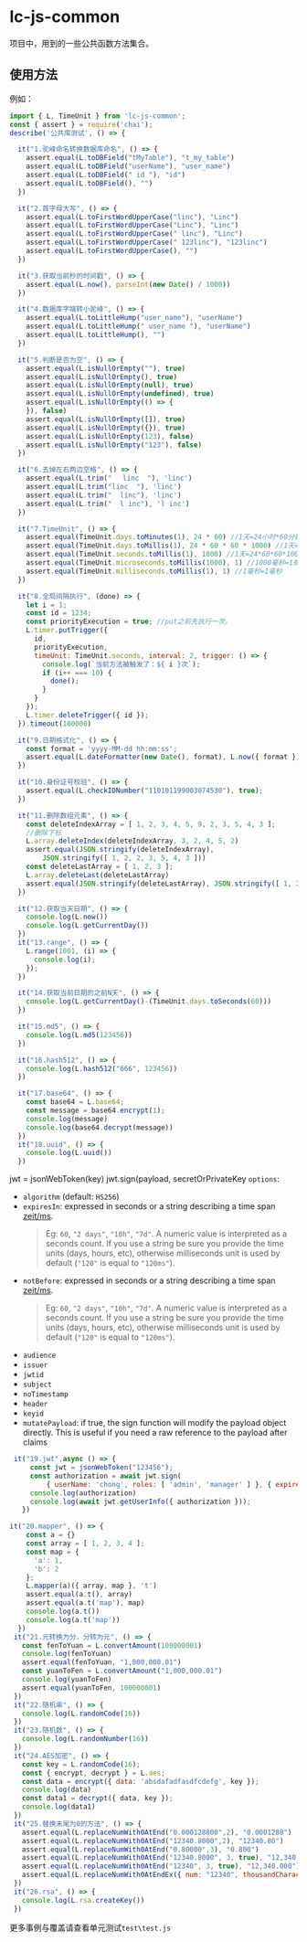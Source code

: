 # lc-js-common
项目中，用到的一些公共函数方法集合。

## 使用方法

例如：

```javascript
import { L, TimeUnit } from 'lc-js-common';
const { assert } = require('chai');
describe('公共库测试', () => {

  it("1.驼峰命名转换数据库命名", () => {
    assert.equal(L.toDBField("tMyTable"), "t_my_table")
    assert.equal(L.toDBField("userName"), "user_name")
    assert.equal(L.toDBField(" id "), "id")
    assert.equal(L.toDBField(), "")
  })

  it("2.首字母大写", () => {
    assert.equal(L.toFirstWordUpperCase("linc"), "Linc")
    assert.equal(L.toFirstWordUpperCase("Linc"), "Linc")
    assert.equal(L.toFirstWordUpperCase(" linc"), "Linc")
    assert.equal(L.toFirstWordUpperCase(" 123linc"), "123linc")
    assert.equal(L.toFirstWordUpperCase(), "")
  })

  it("3.获取当前秒的时间戳", () => {
    assert.equal(L.now(), parseInt(new Date() / 1000))
  })

  it("4.数据库字端转小驼峰", () => {
    assert.equal(L.toLittleHump("user_name"), "userName")
    assert.equal(L.toLittleHump(" user_name "), "userName")
    assert.equal(L.toLittleHump(), "")
  })

  it("5.判断是否为空", () => {
    assert.equal(L.isNullOrEmpty(""), true)
    assert.equal(L.isNullOrEmpty(), true)
    assert.equal(L.isNullOrEmpty(null), true)
    assert.equal(L.isNullOrEmpty(undefined), true)
    assert.equal(L.isNullOrEmpty(() => {
    }), false)
    assert.equal(L.isNullOrEmpty([]), true)
    assert.equal(L.isNullOrEmpty({}), true)
    assert.equal(L.isNullOrEmpty(123), false)
    assert.equal(L.isNullOrEmpty("123"), false)
  })

  it("6.去掉左右两边空格", () => {
    assert.equal(L.trim(" 　linc  "), 'linc')
    assert.equal(L.trim("linc  "), 'linc')
    assert.equal(L.trim("  linc"), 'linc')
    assert.equal(L.trim("  l inc"), 'l inc')
  })

  it("7.TimeUnit", () => {
    assert.equal(TimeUnit.days.toMinutes(1), 24 * 60) //1天=24小时*60分钟
    assert.equal(TimeUnit.days.toMillis(1), 24 * 60 * 60 * 1000) //1天=24*60*60*1000毫秒
    assert.equal(TimeUnit.seconds.toMillis(1), 1000) //1天=24*60*60*1000毫秒
    assert.equal(TimeUnit.microseconds.toMillis(1000), 1) //1000毫秒=1微秒
    assert.equal(TimeUnit.milliseconds.toMillis(1), 1) //1毫秒=1毫秒
  })

  it("8.全局间隔执行", (done) => {
    let i = 1;
    const id = 1234;
    const priorityExecution = true; //put之前先执行一次。
    L.timer.putTrigger({
      id,
      priorityExecution,
      timeUnit: TimeUnit.seconds, interval: 2, trigger: () => {
        console.log(`当前方法被触发了：${ i }次`);
        if (i++ === 10) {
          done();
        }
      }
    });
    L.timer.deleteTrigger({ id });
  }).timeout(100000)

  it("9.日期格式化", () => {
    const format = 'yyyy-MM-dd hh:mm:ss';
    assert.equal(L.dateFormatter(new Date(), format), L.now({ format }))
  })

  it("10.身份证号校验", () => {
    assert.equal(L.checkIDNumber("110101199003074530"), true);
  })

  it("11.删除数组元素", () => {
    const deleteIndexArray = [ 1, 2, 3, 4, 5, 9, 2, 3, 5, 4, 3 ];
    //删除下标
    L.array.deleteIndex(deleteIndexArray, 3, 2, 4, 5, 2)
    assert.equal(JSON.stringify(deleteIndexArray),
        JSON.stringify([ 1, 2, 2, 3, 5, 4, 3 ]))
    const deleteLastArray = [ 1, 2, 3 ];
    L.array.deleteLast(deleteLastArray)
    assert.equal(JSON.stringify(deleteLastArray), JSON.stringify([ 1, 2 ]))
  })

  it("12.获取当天日期", () => {
    console.log(L.now())
    console.log(L.getCurrentDay())
  })
  it("13.range", () => {
    L.range(1001, (i) => {
      console.log(i);
    });
  })

  it("14.获取当前日期的之前N天", () => {
    console.log(L.getCurrentDay()-(TimeUnit.days.toSeconds(60)))
  })

  it("15.md5", () => {
    console.log(L.md5(123456))
  })

  it("16.hash512", () => {
    console.log(L.hash512("666", 123456))
  })

  it("17.base64", () => {
    const base64 = L.base64;
    const message = base64.encrypt(1);
    console.log(message)
    console.log(base64.decrypt(message))
  })
  it("18.uuid", () => {
    console.log(L.uuid())
  })

```
jwt = jsonWebToken(key)
jwt.sign(payload, secretOrPrivateKey
`options`:

* `algorithm` (default: `HS256`)
* `expiresIn`: expressed in seconds or a string describing a time span [zeit/ms](https://github.com/zeit/ms). 
  > Eg: `60`, `"2 days"`, `"10h"`, `"7d"`. A numeric value is interpreted as a seconds count. If you use a string be sure you provide the time units (days, hours, etc), otherwise milliseconds unit is used by default (`"120"` is equal to `"120ms"`).
* `notBefore`: expressed in seconds or a string describing a time span [zeit/ms](https://github.com/zeit/ms). 
  > Eg: `60`, `"2 days"`, `"10h"`, `"7d"`. A numeric value is interpreted as a seconds count. If you use a string be sure you provide the time units (days, hours, etc), otherwise milliseconds unit is used by default (`"120"` is equal to `"120ms"`).
* `audience`
* `issuer`
* `jwtid`
* `subject`
* `noTimestamp`
* `header`
* `keyid`
* `mutatePayload`: if true, the sign function will modify the payload object directly. This is useful if you need a raw reference to the payload after claims
 ```javascript
  it("19.jwt",async () => {
      const jwt = jsonWebToken("123456");
      const authorization = await jwt.sign(
          { userName: 'chong', roles: [ 'admin', 'manager' ] }, { expiresIn: '2day' });//https://github.com/vercel/ms
      console.log(authorization)
      console.log(await jwt.getUserInfo({ authorization }));
    })
```
 ```javascript  
 it("20.mapper", () => {
     const a = {}
     const array = [ 1, 2, 3, 4 ];
     const map = {
       'a': 1,
       'b': 2
     };
     L.mapper(a)({ array, map }, 't')
     assert.equal(a.t(), array)
     assert.equal(a.t('map'), map)
     console.log(a.t())
     console.log(a.t('map'))
   })
  it("21.元转换为分，分转为元", () => {
    const fenToYuan = L.convertAmount(100000001)
    console.log(fenToYuan)
    assert.equal(fenToYuan, "1,000,000.01")
    const yuanToFen = L.convertAmount("1,000,000.01")
    console.log(yuanToFen)
    assert.equal(yuanToFen, 100000001)
  })
  it("22.随机串", () => {
    console.log(L.randomCode(16))
  })
  it("23.随机数", () => {
    console.log(L.randomNumber(16))
  })
  it("24.AES加密", () => {
    const key = L.randomCode(16);
    const { encrypt, decrypt } = L.aes;
    const data = encrypt({ data: 'absdafadfasdfcdefg', key });
    console.log(data)
    const data1 = decrypt({ data, key });
    console.log(data1)
  })
  it("25.替换末尾为0的方法", () => {
    assert.equal(L.replaceNumWith0AtEnd("0.000128800",2), "0.0001288")
    assert.equal(L.replaceNumWith0AtEnd("12340.8000",2), "12340.80")
    assert.equal(L.replaceNumWith0AtEnd("0.80000",3), "0.800")
    assert.equal(L.replaceNumWith0AtEnd("12340.8000", 3, true), "12,340.800")
    assert.equal(L.replaceNumWith0AtEnd("12340", 3, true), "12,340.000")
    assert.equal(L.replaceNumWith0AtEndEx({ num: "12340", thousandCharacter: true }),"12,340.00")
  }) 
  it("26.rsa", () => {
    console.log(L.rsa.createKey())
  })
```
更多事例与覆盖请查看单元测试``test\test.js``